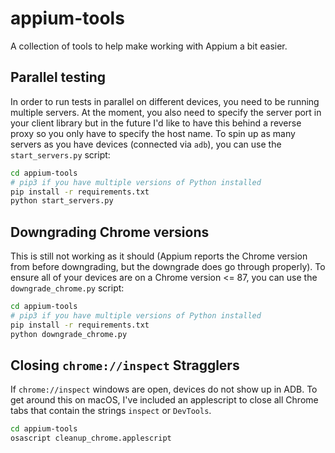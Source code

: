 # appium-tools

A collection of tools to help make working with Appium a bit easier.

## Parallel testing

In order to run tests in parallel on different devices, you need to be running multiple servers. At the moment, you also need to specify the server port in your client library but in the future I'd like to have this behind a reverse proxy so you only have to specify the host name. To spin up as many servers as you have devices (connected via `adb`), you can use the `start_servers.py` script:

```bash
cd appium-tools
# pip3 if you have multiple versions of Python installed
pip install -r requirements.txt
python start_servers.py
```

## Downgrading Chrome versions

This is still not working as it should (Appium reports the Chrome version from before downgrading, but the downgrade does go through properly). To ensure all of your devices are on a Chrome version <= 87, you can use the `downgrade_chrome.py` script:

```bash
cd appium-tools
# pip3 if you have multiple versions of Python installed
pip install -r requirements.txt
python downgrade_chrome.py
```

## Closing `chrome://inspect` Stragglers

If `chrome://inspect` windows are open, devices do not show up in ADB. To get around this on macOS, I've included an applescript to close all Chrome tabs that contain the strings `inspect` or `DevTools`.

```bash
cd appium-tools
osascript cleanup_chrome.applescript
```